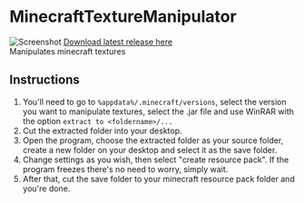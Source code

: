 # MinecraftTextureManipulator
![Screenshot](https://i.imgur.com/mtJSQ13.png)
[Download latest release here](https://github.com/sl4vkek/MinecraftTextureManipulator/releases/tag/0.0.1)<br/>
Manipulates minecraft textures
## Instructions
1) You'll need to go to `%appdata%/.minecraft/versions`, select the version you want to manipulate textures, select the .jar file and use WinRAR with the option `extract to <foldername>/...`<br/>
2) Cut the extracted folder into your desktop.<br/>
3) Open the program, choose the extracted folder as your source folder, create a new folder on your desktop and select it as the save folder.<br/>
4) Change settings as you wish, then select "create resource pack". If the program freezes there's no need to worry, simply wait.<br/>
5) After that, cut the save folder to your minecraft resource pack folder and you're done.
